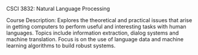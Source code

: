 CSCI 3832: Natural Language Processing

Course Description: Explores the theoretical and practical issues that arise in getting computers to perform useful and interesting tasks with human languages. Topics include information extraction, dialog systems and machine translation. Focus is on the use of language data and machine learning algorithms to build robust systems.
